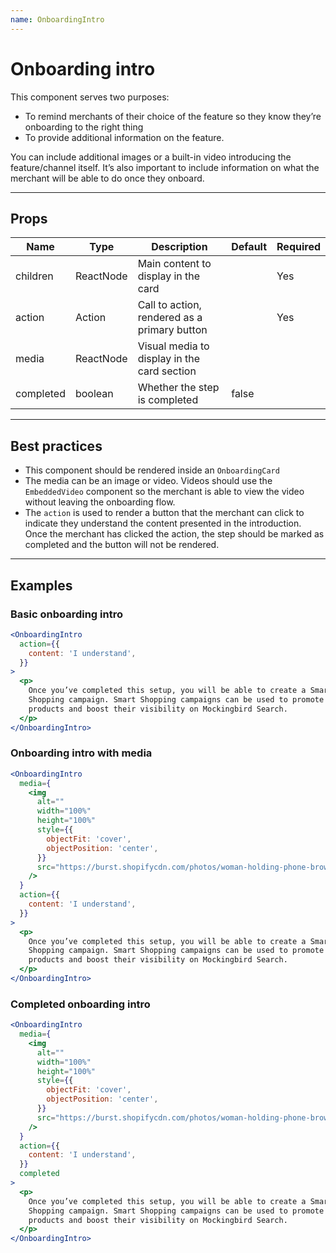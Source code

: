 ```yaml
---
name: OnboardingIntro
---
```


# Onboarding intro

This component serves two purposes:

- To remind merchants of their choice of the feature so they know they’re onboarding to the right thing
- To provide additional information on the feature.

You can include additional images or a built-in video introducing the feature/channel itself. It’s also important to include information on what the merchant will be able to do once they onboard.

---

## Props

| Name      | Type      | Description                                  | Default | Required |
| --------- | --------- | -------------------------------------------- | ------- | -------- |
| children  | ReactNode | Main content to display in the card          |         | Yes      |
| action    | Action    | Call to action, rendered as a primary button |         | Yes      |
| media     | ReactNode | Visual media to display in the card section  |         |          |
| completed | boolean   | Whether the step is completed                | false   |          |

---

## Best practices

- This component should be rendered inside an `OnboardingCard`
- The media can be an image or video. Videos should use the `EmbeddedVideo` component so the merchant is able to view the video without leaving the onboarding flow.
- The `action` is used to render a button that the merchant can click to indicate they understand the content presented in the introduction. Once the merchant has clicked the action, the step should be marked as completed and the button will not be rendered.

---

## Examples

### Basic onboarding intro

```jsx
<OnboardingIntro
  action={{
    content: 'I understand',
  }}
>
  <p>
    Once you’ve completed this setup, you will be able to create a Smart
    Shopping campaign. Smart Shopping campaigns can be used to promote your
    products and boost their visibility on Mockingbird Search.
  </p>
</OnboardingIntro>
```

### Onboarding intro with media

```jsx
<OnboardingIntro
  media={
    <img
      alt=""
      width="100%"
      height="100%"
      style={{
        objectFit: 'cover',
        objectPosition: 'center',
      }}
      src="https://burst.shopifycdn.com/photos/woman-holding-phone-browsing-social-media.jpg?width=500"
    />
  }
  action={{
    content: 'I understand',
  }}
>
  <p>
    Once you’ve completed this setup, you will be able to create a Smart
    Shopping campaign. Smart Shopping campaigns can be used to promote your
    products and boost their visibility on Mockingbird Search.
  </p>
</OnboardingIntro>
```

### Completed onboarding intro

```jsx
<OnboardingIntro
  media={
    <img
      alt=""
      width="100%"
      height="100%"
      style={{
        objectFit: 'cover',
        objectPosition: 'center',
      }}
      src="https://burst.shopifycdn.com/photos/woman-holding-phone-browsing-social-media.jpg?width=500"
    />
  }
  action={{
    content: 'I understand',
  }}
  completed
>
  <p>
    Once you’ve completed this setup, you will be able to create a Smart
    Shopping campaign. Smart Shopping campaigns can be used to promote your
    products and boost their visibility on Mockingbird Search.
  </p>
</OnboardingIntro>
```
